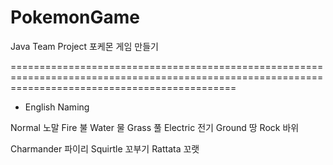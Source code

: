# PokemonGame
Java Team Project
포케몬 게임 만들기

===================================================================================================================================================
 - English Naming
 
Normal 노말
 Fire 불
Water 물
Grass 풀
Electric 전기
Ground 땅
Rock 바위

Charmander 파이리
Squirtle 꼬부기
Rattata 꼬랫
